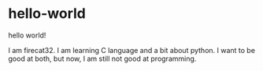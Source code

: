# hello-world
hello world!

I am firecat32. I am learning C language and a bit about python.
I want to be good at both, but now, I am still not good at programming.
